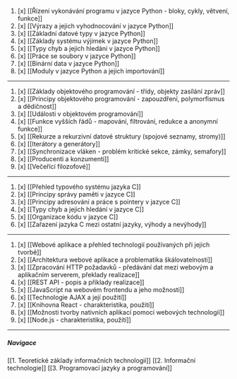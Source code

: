 1. [x] [[Řízení vykonávání programu v jazyce Python - bloky, cykly, větvení, funkce]]
2. [x] [[Výrazy a jejich vyhodnocování v jazyce Python]]
3. [x] [[Základní datové typy v jazyce Python]]
4. [x] [[Základy systému výjimek v jazyce Python]]
5. [x] [[Typy chyb a jejich hledání v jazyce Python]]
6. [x] [[Práce se soubory v jazyce Python]]
7. [x] [[Binární data v jazyce Python]]
8. [x] [[Moduly v jazyce Python a jejich importování]]
---
1. [x] [[Základy objektového programování - třídy, objekty zasílání zpráv]]
2. [x] [[Principy objektového programování - zapouzdření, polymorfismus a dědičnost]]
3. [x] [[Události v objektovém programování]]
4. [x] [[Funkce vyšších řádů - mapování, filtrování, redukce a anonymní funkce]]
5. [x] [[Rekurze a rekurzivní datové struktury (spojové seznamy, stromy)]]
6. [x] [[Iterátory a generátory]]
7. [x] [[Synchronizace vláken - problém kritické sekce, zámky, semafory]]
8. [x] [[Producenti a konzumenti]]
9. [x] [[Večeřící filozofové]]
---
1. [x] [[Přehled typového systému jazyka C]]
2. [x] [[Principy správy paměti v jazyce C]]
3. [x] [[Principy adresování a práce s pointery v jazyce C]]
4. [x] [[Typy chyb a jejich hledání v jazyce C]]
5. [x] [[Organizace kódu v jazyce C]]
6. [x] [[Zařazení jazyka C mezi ostatní jazyky, výhody a nevýhody]]
---
1. [x] [[Webové aplikace a přehled technologií používaných při jejich tvorbě]]
2. [x] [[Architektura webové aplikace a problematika škálovatelnosti]]
3. [x] [[Zpracování HTTP požadavků - předávání dat mezi webovým a aplikačním serverem, překlady realizace]]
4. [x] [[REST API - popis a příklady realizace]]
5. [x] [[JavaScript na webovém frontendu a jeho možnosti]]
6. [x] [[Technologie AJAX a její použití]]
7. [x] [[Knihovna React - charakteristika, použití]]
8. [x] [[Možnosti tvorby nativních aplikací pomocí webových technologíí]]
9. [x] [[Node.js - charakteristika, použití]]
---

##### Navigace
[[1. Teoretické základy informačních technologií]]
[[2. Informační technologie]]
[[3. Programovací jazyky a programování]]